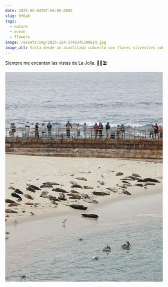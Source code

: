 ```yaml
---
date: 2025-05-04T07:56:00.000Z
slug: 9f6a8
tags:
  - nature
  - ocean
  - flowers
image: /assets/img/2025-124-1746345399614.jpg
image_alt: Vista desde un acantilado cubierto con flores silvestres sobre el agua hacia una playa oceánica pequeña con focas protegida por un muelle.
---
```


Siempre me encantan las vistas de La Jolla. 🌻🦭🏖️

![Una playa con focas, gaviotas, and pelícanos. La gente observa desde un muelle.](/assets/img/2025-124-1746345606123.jpg)
